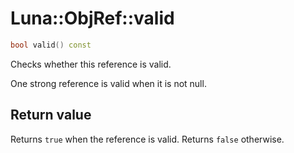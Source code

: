 # Luna::ObjRef::valid

```c++
bool valid() const
```

Checks whether this reference is valid. 

One strong reference is valid when it is not null. 

## Return value
Returns `true` when the reference is valid. Returns `false` otherwise. 

